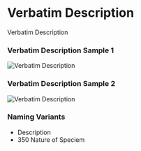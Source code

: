 # Verbatim Description
<p>Verbatim Description</p>
<div id="accordion-help-modal">
  <h3>Verbatim Description Sample 1</h3>
  <div class="modal-field-guide" >
    <img src="/images/m_verbatim_description_1.png" alt="Verbatim Description">
  </div>
  <h3>Verbatim Description Sample 2</h3>
  <div class="modal-field-guide" >
    <img src="/images/m_verbatim_description_2.png" alt="Verbatim Description">
  </div>
  <h3>Naming Variants</h3>
  <div>
    <ul>
      <li>Description</li>
      <li>350 Nature of Speciem</li>
    </ul>
  </div>
</div>